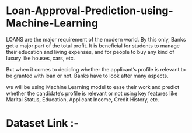 # Loan-Approval-Prediction-using-Machine-Learning
LOANS are the major requirement of the modern world. By this only, Banks get a major part of the total profit. It is beneficial for students to manage their education and living expenses, and for people to buy any kind of luxury like houses, cars, etc.

But when it comes to deciding whether the applicant’s profile is relevant to be granted with loan or not. Banks have to look after many aspects.

we will be using Machine Learning model to ease their work and predict whether the candidate’s profile is relevant or not using key features like Marital Status, Education, Applicant Income, Credit History, etc.


# Dataset Link :- 
